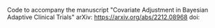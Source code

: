 Code to accompany the manuscript "Covariate Adjustment in Bayesian Adaptive Clinical Trials"
arXiv: https://arxiv.org/abs/2212.08968
doi: 
